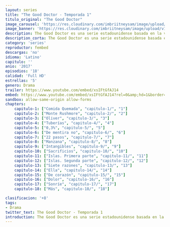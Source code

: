 ```yaml
---
layout: series
title: "The Good Doctor - Temporada 1"
titulo_original: "The Good Doctor"
image_carousel: 'https://res.cloudinary.com/imbriitneysam/image/upload/v1547171018/GOOD-poster-min.jpg'
image_banner: 'https://res.cloudinary.com/imbriitneysam/image/upload/v1547171018/good-banner-min.jpg'
description: The Good Doctor es una serie estadounidense basada en la vida de Shaun Murphy. Shaun es un joven cirujano con autismo y con un gran cociente intelectual, que abandona su tranquila vida en su ciudad natal para mudarse a un prestigioso hospital y trabajar en la unidad de cirugía. Inundado en sus pensamientos y solo en el mundo incapaz de conectar con las personas que se encuentran a su alrededor, el protagonista utiliza sus extraordinarias habilidades cirujanas para salvar vidas. Shaun acepta todo tipo de retos con el único objetivo de conseguir mejorar las vidas de las personas y desafiar el escepticismo de sus compañeros.
description_corta: The Good Doctor es una serie estadounidense basada en la vida de Shaun Murphy. Shaun es un joven cirujano con autismo y con un gran cociente intelectual, que abandona su tranquila vida en su ciudad natal para mudarse a un prestigioso hospital y trabajar en la...
category: 'series'
reproductor: fembed
descargas: 'no'
idioma: 'Latino'
capitulo: ''
anio: '2017'
episodios: '18'
calidad: 'Full HD'
estrellas: '5'
genero: Drama
trailer: https://www.youtube.com/embed/xsIFtGfAJ14
embed: https://www.youtube.com/embed/xsIFtGfAJ14?rel=0&amp;hd=1&border=0&wmode=opaque&enablejsapi=1&modestbranding=1&controls=1&showinfo=1
sandbox: allow-same-origin allow-forms 
chapters:
    capitulo-1: ["Comida Quemada", "capitulo-1/", "1"]
    capitulo-2: ["Monte Rushmore", "capitulo-2/", "2"]
    capitulo-3: ["Oliver", "capitulo-3/", "3"]
    capitulo-4: ["Tuberías", "capitulo-4/", "4"]
    capitulo-5: ["0,3%", "capitulo-5/", "5"]
    capitulo-6: ["De mentira no", "capitulo-6/", "6"]
    capitulo-7: ["22 pasos", "capitulo-7/", "7"]
    capitulo-8: ["Manzana", "capitulo-8/", "8"]
    capitulo-9: ["Intangibles", "capitulo-9/", "9"]
    capitulo-10: ["Sacrificios", "capitulo-10/", "10"]
    capitulo-11: ["Islas. Primera parte", "capitulo-11/", "11"]
    capitulo-12: ["Islas. Segunda parte", "capitulo-12/", "12"]
    capitulo-13: ["Siete razones", "capitulo-13/", "13"]
    capitulo-14: ["Ella", "capitulo-14/", "14"]
    capitulo-15: ["De corazón", "capitulo-15/", "15"]
    capitulo-16: ["Dolor", "capitulo-16/", "16"]
    capitulo-17: ["Sonríe", "capitulo-17/", "17"]
    capitulo-18: ["Más", "capitulo-18/", "18"]

clasificacion: '+8'
tags:
- Drama
twitter_text: The Good Doctor - Temporada 1
introduction: The Good Doctor es una serie estadounidense basada en la vida de Shaun Murphy. Shaun es un joven cirujano con autismo y con un gran cociente intelectual, que abandona su tranquila vida en su ciudad natal para mudarse a un prestigioso hospital y trabajar en la...
---
```












